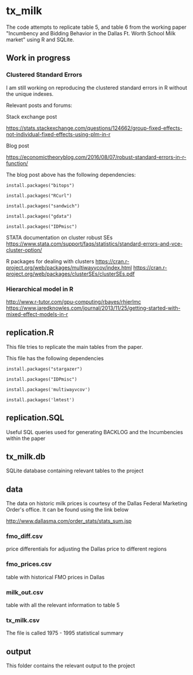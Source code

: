 # tx_milk

The code attempts to replicate table 5, and table 6 from the working paper "Incumbency and Bidding Behavior in the Dallas Ft. Worth School Milk market" using R and SQLite.

## Work in progress
### Clustered Standard Errors
I am still working on reproducing the clustered standard errors in R without the unique indexes. 

Relevant posts and forums:

Stack exchange post

https://stats.stackexchange.com/questions/124662/group-fixed-effects-not-individual-fixed-effects-using-plm-in-r

Blog post

https://economictheoryblog.com/2016/08/07/robust-standard-errors-in-r-function/

The blog post above has the following dependencies:

`install.packages("bitops")`

`install.packages("RCurl")`

`install.packages("sandwich")`

`install.packages("gdata")`

`install.packages("IDPmisc")`

STATA documentation on cluster robust SEs
https://www.stata.com/support/faqs/statistics/standard-errors-and-vce-cluster-option/

R packages for dealing with clusters
https://cran.r-project.org/web/packages/multiwayvcov/index.html
https://cran.r-project.org/web/packages/clusterSEs/clusterSEs.pdf

### Hierarchical model in R

http://www.r-tutor.com/gpu-computing/rbayes/rhierlmc
https://www.jaredknowles.com/journal/2013/11/25/getting-started-with-mixed-effect-models-in-r


## replication.R

This file tries to replicate the main tables from the paper.

This file has the following dependencies

`install.packages("stargazer")`

`install.packages("IDPmisc")`

`install.packages('multiwayvcov')`

`install.packages('lmtest')`

## replication.SQL

Useful SQL queries used for generating BACKLOG and the Incumbencies within the paper

## tx_milk.db

SQLite database containing relevant tables to the project

## data

The data on historic milk prices is courtesy of the Dallas Federal Marketing Order's office. It can be found using the link below

http://www.dallasma.com/order_stats/stats_sum.jsp

### fmo_diff.csv

price differentials for adjusting the Dallas price to different regions

### fmo_prices.csv

table with historical FMO prices in Dallas

### milk_out.csv

table with all the relevant information to table 5

### tx_milk.csv

The file is called 1975 - 1995 statistical summary

## output

This folder contains the relevant output to the project

